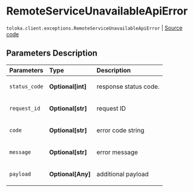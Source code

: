 # RemoteServiceUnavailableApiError
`toloka.client.exceptions.RemoteServiceUnavailableApiError` | [Source code](https://github.com/Toloka/toloka-kit/blob/v1.1.4/src/client/exceptions.py#L118)

## Parameters Description

| Parameters | Type | Description |
| :----------| :----| :-----------|
`status_code`|**Optional\[int\]**|<p>response status code.</p>
`request_id`|**Optional\[str\]**|<p>request ID</p>
`code`|**Optional\[str\]**|<p>error code string</p>
`message`|**Optional\[str\]**|<p>error message</p>
`payload`|**Optional\[Any\]**|<p>additional payload</p>

